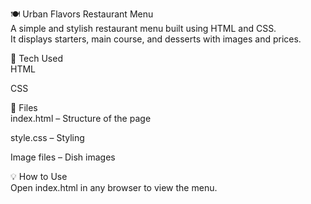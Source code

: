 🍽️ Urban Flavors Restaurant Menu<br>
A simple and stylish restaurant menu built using HTML and CSS.<br>
It displays starters, main course, and desserts with images and prices.

🔧 Tech Used <br>
HTML

CSS

📂 Files<br>
index.html – Structure of the page

style.css – Styling

Image files – Dish images

💡 How to Use<br>
Open index.html in any browser to view the menu.
